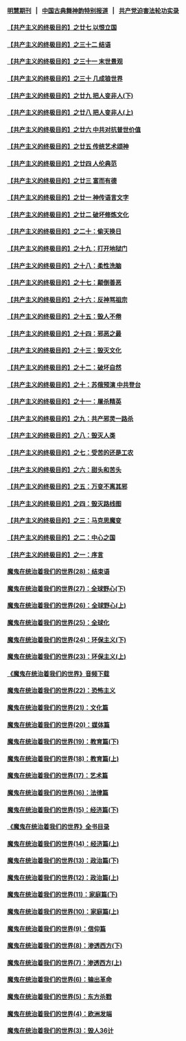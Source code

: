 #### [明慧期刊](https://github.com/gfw-breaker/mh-qikan) &nbsp;&nbsp;|&nbsp;&nbsp; [中国古典舞神韵特别报道](https://github.com/gfw-breaker/mh-news/blob/master/shenyun.md?t=07102237) &nbsp;&nbsp;|&nbsp;&nbsp; [共产党迫害法轮功实录](https://github.com/gfw-breaker/mh-news/blob/master/README.md?t=07102237)  

#### [【共产主义的终极目的】之廿七 以恨立国](../pages/nsc422/n11336944.md?t=07102237) 

#### [【共产主义的终极目的】之三十二 结语](../pages/nsc422/n11360535.md?t=07102237) 

#### [【共产主义的终极目的】之三十一 末世景观](../pages/nsc422/n11351129.md?t=07102237) 

#### [【共产主义的终极目的】之三十 几成狼世界](../pages/nsc422/n11348280.md?t=07102237) 

#### [【共产主义的终极目的】之廿九 把人变非人(下)](../pages/nsc422/n11344140.md?t=07102237) 

#### [【共产主义的终极目的】之廿八 把人变非人(上)](../pages/nsc422/n11340492.md?t=07102237) 

#### [【共产主义的终极目的】之廿六 中共对抗普世价值](../pages/nsc422/n11324785.md?t=07102237) 

#### [【共产主义的终极目的】之廿五 传统艺术颂神](../pages/nsc422/n11296396.md?t=07102237) 

#### [【共产主义的终极目的】之廿四 人伦典范](../pages/nsc422/n11296397.md?t=07102237) 

#### [【共产主义的终极目的】之廿三 富而有德](../pages/nsc422/n11283598.md?t=07102237) 

#### [【共产主义的终极目的】之廿一 神传语言文字](../pages/nsc422/n11263265.md?t=07102237) 

#### [【共产主义的终极目的】之廿二 破坏修炼文化](../pages/nsc422/n11245728.md?t=07102237) 

#### [【共产主义的终极目的】之二十：偷天换日](../pages/nsc422/n11238846.md?t=07102237) 

#### [【共产主义的终极目的】之十九：打开地狱门](../pages/nsc422/n11206376.md?t=07102237) 

#### [【共产主义的终极目的】之十八：柔性洗脑](../pages/nsc422/n11199994.md?t=07102237) 

#### [【共产主义的终极目的】之十七：颠倒善恶](../pages/nsc422/n11179782.md?t=07102237) 

#### [【共产主义的终极目的】之十六：反神骂祖宗](../pages/nsc422/n11166798.md?t=07102237) 

#### [【共产主义的终极目的】之十五：毁人不倦](../pages/nsc422/n11166792.md?t=07102237) 

#### [【共产主义的终极目的】之十四：邪恶之最](../pages/nsc422/n11150249.md?t=07102237) 

#### [【共产主义的终极目的】之十三：毁灭文化](../pages/nsc422/n11135227.md?t=07102237) 

#### [【共产主义的终极目的】之十二：破坏自然](../pages/nsc422/n11135214.md?t=07102237) 

#### [【共产主义的终极目的】之十：苏俄预演 中共登台](../pages/nsc422/n11118424.md?t=07102237) 

#### [【共产主义的终极目的】之十一：屠杀精英](../pages/nsc422/n11118442.md?t=07102237) 

#### [【共产主义的终极目的】之九：共产邪灵一路杀](../pages/nsc422/n11114139.md?t=07102237) 

#### [【共产主义的终极目的】之八：毁灭人类](../pages/nsc422/n11108503.md?t=07102237) 

#### [【共产主义的终极目的】之七：受苦的还是工农](../pages/nsc422/n11101809.md?t=07102237) 

#### [【共产主义的终极目的】之六：甜头和苦头](../pages/nsc422/n11096971.md?t=07102237) 

#### [【共产主义的终极目的】之五：万变不离其邪](../pages/nsc422/n11091285.md?t=07102237) 

#### [【共产主义的终极目的】之四：毁灭路线图](../pages/nsc422/n11086284.md?t=07102237) 

#### [【共产主义的终极目的】之三：马克思魔变](../pages/nsc422/n11061941.md?t=07102237) 

#### [【共产主义的终极目的】之二：中心之国](../pages/nsc422/n11047728.md?t=07102237) 

#### [【共产主义的终极目的】之一：序言](../pages/nsc422/n11086077.md?t=07102237) 

#### [魔鬼在统治着我们的世界(28)：结束语](../pages/nsc422/n10936246.md?t=07102237) 

#### [魔鬼在统治着我们的世界(27)：全球野心(下)](../pages/nsc422/n10928319.md?t=07102237) 

#### [魔鬼在统治着我们的世界(26)：全球野心(上)](../pages/nsc422/n10900318.md?t=07102237) 

#### [魔鬼在统治着我们的世界(25)：全球化](../pages/nsc422/n10788205.md?t=07102237) 

#### [魔鬼在统治着我们的世界(24)：环保主义(下)](../pages/nsc422/n10695307.md?t=07102237) 

#### [魔鬼在统治着我们的世界(23)：环保主义(上)](../pages/nsc422/n10688613.md?t=07102237) 

#### [《魔鬼在统治着我们的世界》音频下载](../pages/nsc422/n10635553.md?t=07102237) 

#### [魔鬼在统治着我们的世界(22)：恐怖主义](../pages/nsc422/n10614727.md?t=07102237) 

#### [魔鬼在统治着我们的世界(21)：文化篇](../pages/nsc422/n10597706.md?t=07102237) 

#### [魔鬼在统治着我们的世界(20)：媒体篇](../pages/nsc422/n10586579.md?t=07102237) 

#### [魔鬼在统治着我们的世界(19)：教育篇(下)](../pages/nsc422/n10564808.md?t=07102237) 

#### [魔鬼在统治着我们的世界(18)：教育篇(上)](../pages/nsc422/n10526970.md?t=07102237) 

#### [魔鬼在统治着我们的世界(17)：艺术篇](../pages/nsc422/n10499093.md?t=07102237) 

#### [魔鬼在统治着我们的世界(16)：法律篇](../pages/nsc422/n10485969.md?t=07102237) 

#### [魔鬼在统治着我们的世界(15)：经济篇(下)](../pages/nsc422/n10469975.md?t=07102237) 

#### [《魔鬼在统治着我们的世界》全书目录](../pages/nsc422/n10464261.md?t=07102237) 

#### [魔鬼在统治着我们的世界(14)：经济篇(上)](../pages/nsc422/n10457370.md?t=07102237) 

#### [魔鬼在统治着我们的世界(13)：政治篇(下)](../pages/nsc422/n10448270.md?t=07102237) 

#### [魔鬼在统治着我们的世界(12)：政治篇(上)](../pages/nsc422/n10444576.md?t=07102237) 

#### [魔鬼在统治着我们的世界(11)：家庭篇(下)](../pages/nsc422/n10440961.md?t=07102237) 

#### [魔鬼在统治着我们的世界(10)：家庭篇(上)](../pages/nsc422/n10435448.md?t=07102237) 

#### [魔鬼在统治着我们的世界(9)：信仰篇](../pages/nsc422/n10432159.md?t=07102237) 

#### [魔鬼在统治着我们的世界(8)：渗透西方(下)](../pages/nsc422/n10429603.md?t=07102237) 

#### [魔鬼在统治着我们的世界(7)：渗透西方(上)](../pages/nsc422/n10426013.md?t=07102237) 

#### [魔鬼在统治着我们的世界(6)：输出革命](../pages/nsc422/n10421536.md?t=07102237) 

#### [魔鬼在统治着我们的世界(5)：东方杀戮](../pages/nsc422/n10417707.md?t=07102237) 

#### [魔鬼在统治着我们的世界(4)：欧洲发端](../pages/nsc422/n10414890.md?t=07102237) 

#### [魔鬼在统治着我们的世界(3)：毁人36计](../pages/nsc422/n10411583.md?t=07102237) 

